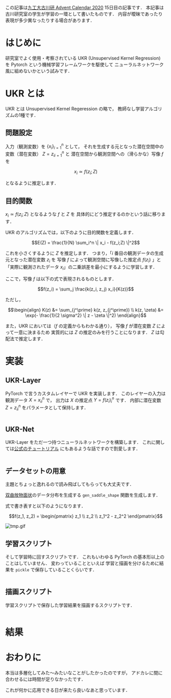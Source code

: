 この記事は[九工大古川研 Advent Calendar 2020](https://qiita.com/advent-calendar/2020/flab) 15日目の記事です．
本記事は古川研究室の学生が学習の一環として書いたものです．
内容が曖昧であったり表現が多少異なったりする場合があります．

# はじめに

研究室でよく使用・考察されている UKR (Unsupervised Kernel Regression) を
Pytorch という機械学習フレームワークを駆使して
ニューラルネットワーク風に組めないかという試みです．

# UKR とは

UKR とは Unsupervised Kernel Regeression の略で，
教師なし学習アルゴリズムの1種です．

## 問題設定

入力（観測変数）を
 $\{x_i\}_{i=1}^{n}$ として，
それを生成する元となった潜在空間中の変数（潜在変数） $Z = {z_i}_{i=1}^{n}$ と
潜在空間から観測空間への（滑らかな）写像 $f$ を

```math 
x_i \simeq f(z_i;Z)
```

となるように推定します．

## 目的関数

$x_i \simeq f(z_i;Z)$ となるような $f$ と $Z$ を
具体的にどう推定するのかという話に移ります．

UKR のアルゴリズムでは，以下のように目的関数を定義します．

```math
E(Z) = \frac{1}{N} \sum_i^n \| x_i - f(z_i;Z) \|^2
```

これを小さくするように $Z$ を推定します．
つまり，「$i$ 番目の観測データの生成元となった潜在変数 $z_i$ を
写像 $f$ によって観測空間に写像した推定点 $f(z_i)$ 」と
「実際に観測されたデータ $x_i$」の二乗誤差を最小にするように学習します．

ここで，写像 $f$ は以下の式で表現されるものとします．

$$f(z_i) = \sum_j \frac{k(z_i, z_j) x_i}{K(z)}$$

ただし，

```math 
\begin{align}
K(z) &= \sum_{j^\prime} k(z, z_{j^\prime}) \\
k(z, \zeta) &= \exp(- \frac{1}{2 \sigma^2} \| z - \zeta \|^2)
\end{align}
```


また，UKR においては（$f$ の定義からもわかる通り），
写像 $f$ が潜在変数 $Z$ によって一意に決まるため
実質的には $Z$ の推定のみを行うことになります．
$Z$ は勾配法で推定します．

# 実装

## UKR-Layer

PyTorch で言うカスタムレイヤーで UKR を実装します．
このレイヤーの入力は観測データ $X = {x_i}_i^n$ で，
出力は $X$ の推定点 $Y = {f(z_i)}_i^n$ です．
内部に潜在変数 $Z = {z_i}_i^n$ をパラメータとして保持します．

```Python
```

## UKR-Net

UKR-Layer をただ一つ持つニューラルネットワークを構築します．
これに関しては[公式のチュートリアル](https://pytorch.org/tutorials/recipes/recipes/defining_a_neural_network.html) にもあるような話ですので割愛します．

```Python
```


## データセットの用意

主題とちょっと逸れるので読み飛ばしてもらっても大丈夫です．

[双曲放物面状](https://ja.wikipedia.org/wiki/%E6%94%BE%E7%89%A9%E9%9D%A2)のデータ分布を生成する
`gen_saddle_shape` 関数を生成します．

式で書き表すと以下のようになります．

```math
f(z_1, z_2) = \begin{pmatrix}
z_1 \\
z_2 \\
z_1^2 - z_2^2
\end{pmatrix}
```

![tmp.gif](https://qiita-image-store.s3.ap-northeast-1.amazonaws.com/0/199099/fd036615-98ed-b46d-5a6f-c3ff300eb3c3.gif)

## 学習スクリプト

そして学習時に回すスクリプトです．
これもいわゆる PyTorch の基本形以上のことはしていません．
変わっていることといえば
学習と描画を分けるために結果を `pickle` で保存していることくらいです．

```Python
```

## 描画スクリプト
学習スクリプトで保存した学習結果を描画するスクリプトです．

```Python
```

# 結果

# おわりに

本当は多層化してみた〜みたいなことがしたかったのですが，
アドカレに間に合わせるには時間が足りなかったです．

これが何かに応用できる日が来たら良いなあと思っています．
